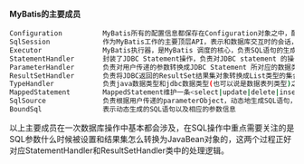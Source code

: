 #### MyBatis的主要成员
```Bash
Configuration          MyBatis所有的配置信息都保存在Configuration对象之中，配置文件中的大部分配置都会存储到该类中
SqlSession             作为MyBatis工作的主要顶层API，表示和数据库交互时的会话，完成必要数据库增删改查功能
Executor               MyBatis执行器，是MyBatis 调度的核心，负责SQL语句的生成和查询缓存的维护
StatementHandler       封装了JDBC Statement操作，负责对JDBC statement 的操作，如设置参数等
ParameterHandler       负责对用户传递的参数转换成JDBC Statement 所对应的数据类型
ResultSetHandler       负责将JDBC返回的ResultSet结果集对象转换成List类型的集合
TypeHandler            负责java数据类型和jdbc数据类型(也可以说是数据表列类型)之间的映射和转换
MappedStatement        MappedStatement维护一条<select|update|delete|insert>节点的封装
SqlSource              负责根据用户传递的parameterObject，动态地生成SQL语句，将信息封装到BoundSql对象中，并返回
BoundSql               表示动态生成的SQL语句以及相应的参数信息
```


以上主要成员在一次数据库操作中基本都会涉及，在SQL操作中重点需要关注的是SQL参数什么时候被设置和结果集怎么转换为JavaBean对象的，这两个过程正好对应StatementHandler和ResultSetHandler类中的处理逻辑。

